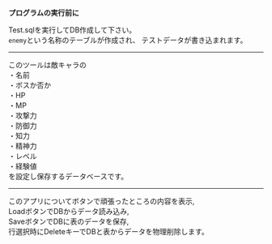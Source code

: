 
 **プログラムの実行前に**  

Test.sqlを実行してDB作成して下さい。  
`enemy`という名称のテーブルが作成され、
テストデータが書き込まれます。

---
このツールは敵キャラの  
・名前  
・ボスか否か  
・HP  
・MP  
・攻撃力  
・防御力  
・知力  
・精神力  
・レベル  
・経験値  
を設定し保存するデータベースです。

---
このアプリについてボタンで頑張ったところの内容を表示,  
LoadボタンでDBからデータ読み込み,  
SaveボタンでDBに表のデータを保存,  
行選択時にDeleteキーでDBと表からデータを物理削除します。  

